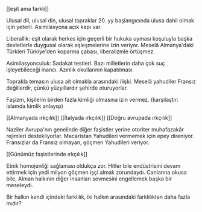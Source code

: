 [[eşit ama farklı]] 

Ulusal dil, ulusal din, ulusal topraklar 20. yy başlangıcında ulusa dahil olmak için yeterli. Asimilasyona açık kapı var.

Liberallik: eşit olarak herkes için geçerli bir hukuka uyması koşuluyla başka devletlerle duygusal olarak eşleşmelerine izin veriyor. Meselâ Almanya'daki Türkleri Türkiye'den koparma çabası, liberalizmle örtüşmez.

Asimilasyonculuk: Sadakat testleri. Bazı milletlerin daha çok suç işleyebileceği inancı. Azınlık okullarının kapatılması.

Toprakla temasın ulusa ait olmakla arasındaki ilişki. Meselâ yahudiler Fransız değillerdir, çünkü yüzyıllardır şehirde oturuyorlar.

Faşizm, kişilerin birden fazla kimliği olmasına izin vermez. (karşılaştır: islamda kimlik anlayışı)

[[Almanyada ırkçılık]]
[[İtalyada ırkçılık]]
[[Doğru avrupada ırkçılık]]

Naziler Avrupa'nın genelinde diğer faşistler yerine otoriter muhafazakâr rejimleri destekliyorlar. Macaristan Yahudileri vermemek için epey direniyor. Fransızlar da Fransız olmayan, göçmen Yahudileri veriyor.

[[Günümüz faşistlerinde ırkçılık]]

Etnik homojenliği sağlaması oldukça zor. Hitler bile endüstrisini devam ettirmek için yedi milyon göçmen işçi almak zorundaydı. Canlarına okusa bile, Alman halkının diğer insanları sevmesini engellemek başka bir meseleydi.

Bir halkın kendi içindeki farklılık, iki halkın arasındaki farklılıktan daha fazla mıdır?